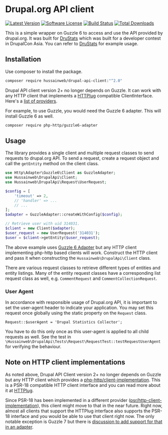 # Drupal.org API client

[![Latest Version](https://img.shields.io/github/release/hussainweb/drupal-api-client.svg?style=flat-square)](https://github.com/hussainweb/drupal-api-client/releases)
[![Software License](https://img.shields.io/badge/license-GPLv2-brightgreen.svg?style=flat-square)](LICENSE.md)
[![Build Status](https://img.shields.io/travis/hussainweb/drupal-api-client/master.svg?style=flat-square)](https://travis-ci.org/hussainweb/drupal-api-client)
[![Total Downloads](https://img.shields.io/packagist/dt/hussainweb/drupal-api-client.svg?style=flat-square)](https://packagist.org/packages/hussainweb/drupal-api-client)


This is a simple wrapper on Guzzle 6 to access and use the API provided by drupal.org. It was built for [DruStats](https://github.com/hussainweb/drupal-stats) which was built for a developer contest in DrupalCon Asia. You can refer to [DruStats](https://github.com/hussainweb/drupal-stats) for example usage.

## Installation

Use composer to install the package.

```bash
composer require hussainweb/drupal-api-client:"^2.0"
```

Drupal API client version 2+ no longer depends on Guzzle. It can work with any HTTP client that implements a [HTTPlug](https://github.com/php-http/httplug) compatible ClientInterface. Here's a [list of providers](https://packagist.org/providers/php-http/client-implementation).

For example, to use Guzzle, you would need the Guzzle 6 adapter. This will install Guzzle 6 as well.

```bash
composer require php-http/guzzle6-adapter
```

## Usage

The library provides a single client and multiple request classes to send requests to drupal.org API. To send a request, create a request object and call the `getEntity` method on the client class.

```php
use Http\Adapter\Guzzle6\Client as GuzzleAdapter;
use Hussainweb\DrupalApi\Client;
use Hussainweb\DrupalApi\Request\UserRequest;

$config = [
    'timeout' => 2,
    // 'handler' => ...
    // ...
];
$adapter = GuzzleAdapter::createWithConfig($config);

// Retrieve user with uid 314031.
$client = new Client($adapter);
$user_request = new UserRequest('314031');
$user = $client->getEntity($user_request);
```

The above example uses [Guzzle 6 Adapter](http://docs.php-http.org/en/latest/clients/guzzle6-adapter.html) but any HTTP client implementing php-http based clients will work. Construct the HTTP client and pass it when constructing the `Hussainweb\DrupalApi\Client` class.

There are various request classes to retrieve different types of entities and entity listings. Many of the entity request classes have a corresponding list request class as well, e.g. `CommentRequest` and `CommentCollectionRequest`.

### User Agent

In accordance with responsible usage of Drupal.org API, it is important to set the user-agent header to indicate your application. You may set this request once globally using the static property on the `Request` class.

    Request::$userAgent = 'Drupal Statistics Collector';

You have to do this only once as this user-agent is applied to all child requests as well. See the test in `\Hussainweb\DrupalApi\Tests\Request\RequestTest::testRequestUserAgent` for verifying the behaviour.

## Note on HTTP client implementations

As noted above, Drupal API Client version 2+ no longer depends on Guzzle but any HTTP client which provides a [php-http/client-implementation](https://packagist.org/providers/php-http/client-implementation). This is a PSR-18 compatible HTTP client interface and you can read more about it at [HTTPlug](https://github.com/php-http/httplug).

Since PSR-18 has been implemented in a different provider ([psr/http-client-implementation](https://packagist.org/providers/psr/http-client-implementation)), this client might move to that in the near future. Right now, almost all clients that support the HTTPlug interface also supports the PSR-18 interface and you would be able to use that client right now. The only notable exception is Guzzle 7 but there is [discussion to add support for that in an adapter](https://github.com/php-http/guzzle6-adapter/pull/72).
